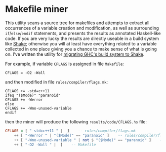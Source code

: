 Makefile miner
==============

This utility scans a source tree for makefiles and attempts to extract all occurrences of a variable creation and modification, as well as surrounding `if`/`else`/`endif` statements, and presents the results as annotated Haskell-like code. If you are very lucky the results are directly useable in a build system like [Shake](https://github.com/ndmitchell/shake/blob/master/README.md); otherwise you will at least have everything related to a variable collected in one place giving you a chance to make sense of what is going on. I've written the utility for [migrating GHC's build system to Shake](https://github.com/snowleopard/shaking-up-ghc).

For example, if variable `CFLAGS` is assigned in file `Makefile`:
```
CFLAGS = -O2 -Wall
```
and then modified in file `rules/compiler/flags.mk`:
```
CFLAGS += -std=c++11
ifeq "($Mode)" "paranoid"
CFLAGS += -Werror
else
CFLAGS += -Wno-unused-variable
endif
```
then the miner will produce the following `results/code/CFLAGS.hs` file:
```Haskell
CFLAGS = [ "-std=c++11 " |  ]    -- rules/compiler/flags.mk
    ++ [ "-Werror " | "($Mode)" == "paranoid" ]    -- rules/compiler/flags.mk
    ++ [ "-Wno-unused-variable " | not $ "($Mode)" == "paranoid" ]    -- rules/compiler/flags.mk
    ++ [ "-O2 -Wall " |  ]    -- Makefile
```

